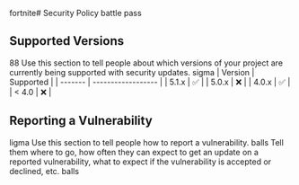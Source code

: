 fortnite# Security Policy
battle pass
## Supported Versions
88
Use this section to tell people about which versions of your project are
currently being supported with security updates.
sigma
| Version | Supported          |
| ------- | ------------------ |
| 5.1.x   | :white_check_mark: |
| 5.0.x   | :x:                |
| 4.0.x   | :white_check_mark: |
| < 4.0   | :x:                |

## Reporting a Vulnerability
ligma
Use this section to tell people how to report a vulnerability.
balls
Tell them where to go, how often they can expect to get an update on a
reported vulnerability, what to expect if the vulnerability is accepted or
declined, etc.
balls
